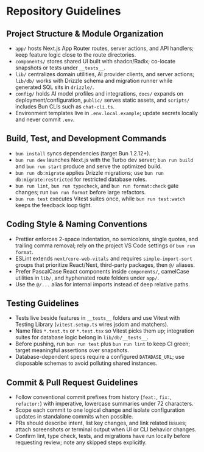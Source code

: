# Repository Guidelines

## Project Structure & Module Organization
- `app/` hosts Next.js App Router routes, server actions, and API handlers; keep feature logic close to the route directories.
- `components/` stores shared UI built with shadcn/Radix; co-locate snapshots or tests under `__tests__`.
- `lib/` centralizes domain utilities, AI provider clients, and server actions; `lib/db/` works with Drizzle schema and migration runner while generated SQL sits in `drizzle/`.
- `config/` holds AI model profiles and integrations, `docs/` expands on deployment/configuration, `public/` serves static assets, and `scripts/` includes Bun CLIs such as `chat-cli.ts`.
- Environment templates live in `.env.local.example`; update secrets locally and never commit `.env`.

## Build, Test, and Development Commands
- `bun install` syncs dependencies (target Bun 1.2.12+).
- `bun run dev` launches Next.js with the Turbo dev server; `bun run build` and `bun run start` produce and serve the optimized build.
- `bun run db:migrate` applies Drizzle migrations; use `bun run db:migrate:restricted` for restricted database roles.
- `bun run lint`, `bun run typecheck`, and `bun run format:check` gate changes; run `bun run format` before large refactors.
- `bun run test` executes Vitest suites once, while `bun run test:watch` keeps the feedback loop tight.

## Coding Style & Naming Conventions
- Prettier enforces 2-space indentation, no semicolons, single quotes, and trailing comma removal; rely on the project VS Code settings or `bun run format`.
- ESLint extends `next/core-web-vitals` and requires `simple-import-sort` groups that prioritize React/Next, third-party packages, then `@/` aliases.
- Prefer PascalCase React components inside `components/`, camelCase utilities in `lib/`, and hyphenated route folders under `app/`.
- Use the `@/...` alias for internal imports instead of deep relative paths.

## Testing Guidelines
- Tests live beside features in `__tests__` folders and use Vitest with Testing Library (`vitest.setup.ts` wires jsdom and matchers).
- Name files `*.test.ts` or `*.test.tsx` so Vitest picks them up; integration suites for database logic belong in `lib/db/__tests__`.
- Before pushing, run `bun run test` plus `bun run lint` to keep CI green; target meaningful assertions over snapshots.
- Database-dependent specs require a configured `DATABASE_URL`; use disposable schemas to avoid polluting shared instances.

## Commit & Pull Request Guidelines
- Follow conventional commit prefixes from history (`feat:`, `fix:`, `refactor:`) with imperative, lowercase summaries under 72 characters.
- Scope each commit to one logical change and isolate configuration updates in standalone commits when possible.
- PRs should describe intent, list key changes, and link related issues; attach screenshots or terminal output when UI or CLI behavior changes.
- Confirm lint, type check, tests, and migrations have run locally before requesting review; note any skipped steps explicitly.
